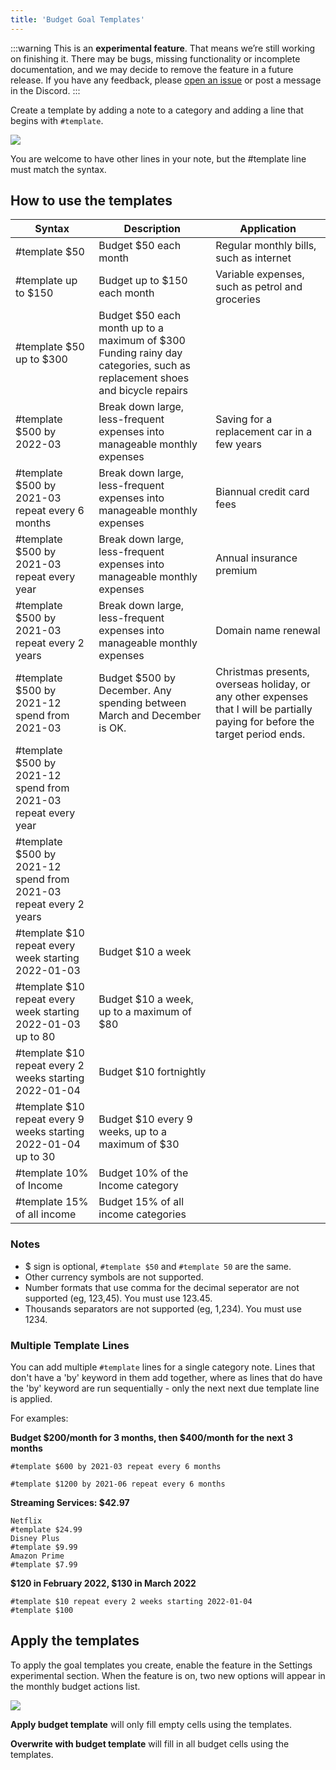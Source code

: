 ```yaml
---
title: 'Budget Goal Templates'
---
```


:::warning
This is an **experimental feature**. That means we’re still working on finishing it. There may be bugs, missing functionality or incomplete documentation, and we may decide to remove the feature in a future release. If you have any feedback, please [open an issue](https://github.com/actualbudget/actual/issues) or post a message in the Discord.
:::

Create a template by adding a note to a category and adding a line that begins with `#template`.

![](/img/goal-template/goal-template-1.png)

You are welcome to have other lines in your note, but the #template line must match the syntax.

## How to use the templates

<!-- prettier-ignore -->
|Syntax|Description|Application|
|---|---|---|
|#template $50|Budget $50 each month|Regular monthly bills, such as internet|
|#template up to $150|Budget up to $150 each month|Variable expenses, such as petrol and groceries|
|#template $50 up to $300|Budget $50 each month up to a maximum of $300	Funding rainy day categories, such as replacement shoes and bicycle repairs
|#template $500 by 2022-03|Break down large, less-frequent expenses into manageable monthly expenses|Saving for a replacement car in a few years
|#template $500 by 2021-03 repeat every 6 months|Break down large, less-frequent expenses into manageable monthly expenses|Biannual credit card fees
|#template $500 by 2021-03 repeat every year|Break down large, less-frequent expenses into manageable monthly expenses|Annual insurance premium
|#template $500 by 2021-03 repeat every 2 years|Break down large, less-frequent expenses into manageable monthly expenses|Domain name renewal|
|#template $500 by 2021-12 spend from 2021-03|Budget $500 by December. Any spending between March and December is OK.|Christmas presents, overseas holiday, or any other expenses that I will be partially paying for before the target period ends.|
|#template $500 by 2021-12 spend from 2021-03 repeat every year| |	
|#template $500 by 2021-12 spend from 2021-03 repeat every 2 years| |	
|#template $10 repeat every week starting 2022-01-03|Budget $10 a week|
|#template $10 repeat every week starting 2022-01-03 up to 80|Budget $10 a week, up to a maximum of $80|
|#template $10 repeat every 2 weeks starting 2022-01-04|Budget $10 fortnightly|
|#template $10 repeat every 9 weeks starting 2022-01-04 up to 30|Budget $10 every 9 weeks, up to a maximum of $30|
|#template 10% of Income|Budget 10% of the Income category|
|#template 15% of all income|Budget 15% of all income categories|

### Notes

- $ sign is optional, `#template $50` and `#template 50` are the same.
- Other currency symbols are not supported.
- Number formats that use comma for the decimal seperator are not supported (eg, 123,45). You must use 123.45.
- Thousands separators are not supported (eg, 1,234). You must use 1234.

### Multiple Template Lines

You can add multiple `#template` lines for a single category note. Lines that don't have a 'by' keyword in them add together, where as lines that do have the 'by' keyword are run sequentially - only the next next due template line is applied.

For examples:

**Budget $200/month for 3 months, then $400/month for the next 3 months**

    #template $600 by 2021-03 repeat every 6 months

    #template $1200 by 2021-06 repeat every 6 months

**Streaming Services: $42.97**

    Netflix
    #template $24.99
    Disney Plus
    #template $9.99
    Amazon Prime
    #template $7.99

**$120 in February 2022, $130 in March 2022**

    #template $10 repeat every 2 weeks starting 2022-01-04
    #template $100

## Apply the templates

To apply the goal templates you create, enable the feature in the Settings experimental section. When the feature is on, two new options will appear in the monthly budget actions list.

![](/img/goal-template/goal-template-2.png)

**Apply budget template** will only fill empty cells using the templates.

**Overwrite with budget template** will fill in all budget cells using the templates.
